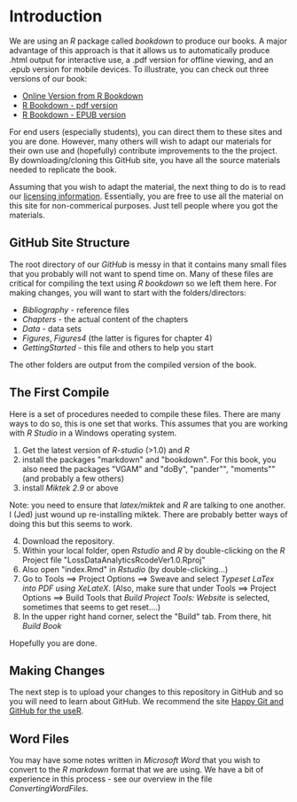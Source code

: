 # Introduction

We are using an *R* package called *bookdown* to produce our books. A major advantage of this approach is that it allows us to automatically produce .html output for interactive use, a .pdf version for offline viewing, and an .epub version for mobile devices. To illustrate, you can check out three versions of our book:

* [Online Version from R Bookdown](http://instruction.bus.wisc.edu/jfrees/UWCAELearn/LossDataAnalytics/index.html) 
* [R Bookdown - pdf version](http://instruction.bus.wisc.edu/jfrees/UWCAELearn/LossDataAnalytics/LossDataAnalytics.pdf)
* [R Bookdown - EPUB version](http://instruction.bus.wisc.edu/jfrees/UWCAELearn/LossDataAnalytics/LossDataAnalytics.epub)

For end users (especially students), you can direct them to these sites and you are done. However, many others will wish to adapt our materials for their own use and (hopefully) contribute improvements to the the project. By downloading/cloning this GitHub site, you have all the source materials needed to replicate the book.

Assuming that you wish to adapt the material, the next thing to do is to read our [licensing information](http:../LICENSE.md). Essentially, you are free to use all the material on this site for non-commerical purposes. Just tell people where you got the materials.

## GitHub Site Structure

The root directory of our *GitHub* is messy in that it contains many small files that you probably will not want to spend time on. Many of these files are critical for compiling the text using *R bookdown* so we left them here. For making changes, you will want to start with the folders/directors:
* *Bibliography* - reference files
* *Chapters* - the actual content of the chapters
* *Data* - data sets
* *Figures*, *Figures4* (the latter is figures for chapter 4)
* *GettingStarted* - this file and others to help you start

The other folders are output from the compiled version of the book.

## The First Compile
Here is a set of procedures needed to compile these files. There are many ways to do so, this is one set that works. This assumes that you are working with *R Studio* in a Windows operating system.

1. Get the latest version of *R-studio* (>1.0) and *R*
2. install the packages "markdown" and "bookdown". For this book, you also need the packages "VGAM" and "doBy", "pander"", "moments"" (and probably a few others)
3. install *Miktek 2.9* or above

Note: you need to ensure that *latex/miktek* and *R* are talking to one another. I (Jed) just wound up re-installing miktek. There are probably better ways of doing this but this seems to work.

4. Download the repository.
5. Within your local folder, open *Rstudio* and *R* by double-clicking on the *R* Project file "LossDataAnalyticsRcodeVer1.0.Rproj"
6. Also open "index.Rmd" in *Rstudio* (by double-clicking...)
7. Go to Tools ==> Project Options ==> Sweave and select *Typeset LaTex into PDF using XeLateX*. (Also, make sure that under Tools ==> Project Options ==> Build Tools that *Build Project Tools: Website* is selected, sometimes that seems to get reset....)
8. In the upper right hand corner, select the "Build" tab. From there, hit *Build Book*

Hopefully you are done. 

## Making Changes

The next step is to upload your changes to this repository in GitHub and so you will need to learn about GitHub. We recommend the site
[Happy Git and GitHub for the useR](http://happygitwithr.com/).

## Word Files

You may have some notes written in *Microsoft Word* that you wish to convert to the *R markdown* format that we are using. We have a bit of experience in this process - see our overview in the file *ConvertingWordFiles*. 
